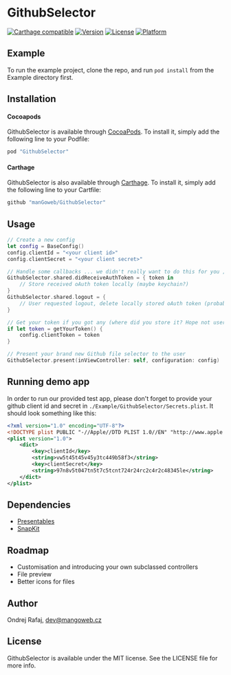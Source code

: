 # GithubSelector

[![Carthage compatible](https://img.shields.io/badge/Carthage-compatible-4BC51D.svg?style=flat)](https://github.com/Carthage/Carthage)
[![Version](https://img.shields.io/cocoapods/v/GithubSelector.svg?style=flat)](http://cocoapods.org/pods/GithubSelector)
[![License](https://img.shields.io/cocoapods/l/GithubSelector.svg?style=flat)](http://cocoapods.org/pods/GithubSelector)
[![Platform](https://img.shields.io/cocoapods/p/GithubSelector.svg?style=flat)](http://cocoapods.org/pods/GithubSelector)

## Example

To run the example project, clone the repo, and run `pod install` from the Example directory first.

## Installation

#### Cocoapods

GithubSelector is available through [CocoaPods](http://cocoapods.org). To install
it, simply add the following line to your Podfile:

```ruby
pod "GithubSelector"
```

#### Carthage

GithubSelector is also available through [Carthage](https://github.com/Carthage/Carthage). To install
it, simply add the following line to your Cartfile:
```ruby
github "manGoweb/GithubSelector"
```

## Usage

```Swift
// Create a new config
let config = BaseConfig()
config.clientId = "<your client id>"
config.clientSecret = "<your client secret>"

// Handle some callbacks ... we didn't really want to do this for you ;)
GithubSelector.shared.didReceiveAuthToken = { token in
    // Store received oAuth token locally (maybe keychain?)
}
GithubSelector.shared.logout = {
    // User requested logout, delete locally stored oAuth token (probably from keychain?)
}

// Get your token if you got any (where did you store it? Hope not user defaults!)
if let token = getYourToken() {
    config.clientToken = token
}

// Present your brand new Github file selector to the user
GithubSelector.present(inViewController: self, configuration: config)
```

## Running demo app

In order to run our provided test app, please don't forget to provide your github client id and secret in `./Example/GithubSelector/Secrets.plist`. It should look something like this:
```xml
<?xml version="1.0" encoding="UTF-8"?>
<!DOCTYPE plist PUBLIC "-//Apple//DTD PLIST 1.0//EN" "http://www.apple.com/DTDs/PropertyList-1.0.dtd">
<plist version="1.0">
    <dict>
        <key>clientId</key>
        <string>vw5t45t45v45y3tc449b58f3</string>
        <key>clientSecret</key>
        <string>97n8v5t047tn5t7c5tcnt724r24rc2c4r2c48345le</string>
    </dict>
</plist>
```

## Dependencies

* [Presentables](https://github.com/manGoweb/Presentables)
* [SnapKit](https://github.com/SnapKit/SnapKit)


## Roadmap

* Customisation and introducing your own subclassed controllers
* File preview
* Better icons for files

## Author

Ondrej Rafaj, dev@mangoweb.cz

## License

GithubSelector is available under the MIT license. See the LICENSE file for more info.
